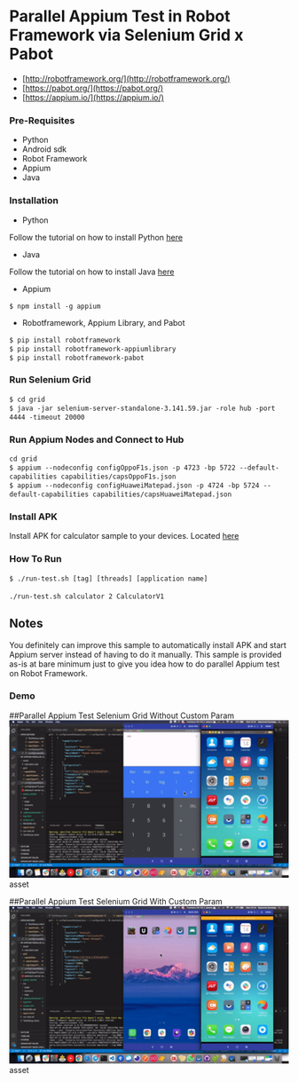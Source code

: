 # Parallel Appium Test in Robot Framework via Selenium Grid x Pabot
- [http://robotframework.org/](http://robotframework.org/)
- [https://pabot.org/](https://pabot.org/)
- [https://appium.io/](https://appium.io/)

### Pre-Requisites
* Python
* Android sdk
* Robot Framework
* Appium
* Java 

### Installation
- Python

Follow the tutorial on how to install Python [here](https://realpython.com/installing-python/)

- Java

Follow the tutorial on how to install Java [here](https://www.javatpoint.com/javafx-how-to-install-java/)


- Appium
```
$ npm install -g appium
```
- Robotframework, Appium Library, and Pabot
```
$ pip install robotframework
$ pip install robotframework-appiumlibrary
$ pip install robotframework-pabot
```
### Run Selenium Grid
```
$ cd grid
$ java -jar selenium-server-standalone-3.141.59.jar -role hub -port 4444 -timeout 20000 
```

### Run Appium Nodes and Connect to Hub
```
cd grid
$ appium --nodeconfig configOppoF1s.json -p 4723 -bp 5722 --default-capabilities capabilities/capsOppoF1s.json
$ appium --nodeconfig configHuaweiMatepad.json -p 4724 -bp 5724 --default-capabilities capabilities/capsHuaweiMatepad.json
```

### Install APK
Install APK for calculator sample to your devices. Located [here](https://github.com/dnomyar90/RF-Appium-Parallel-Sample/blob/main/asset/calculator.apk)

### How To Run
```
$ ./run-test.sh [tag] [threads] [application name]

./run-test.sh calculator 2 CalculatorV1
```

## Notes
You definitely can improve this sample to automatically install APK and start Appium server instead of having to do it manually. This sample is provided as-is at bare minimum just to give you idea how to do parallel Appium test on Robot Framework.

### Demo
##Parallel Appium Test Selenium Grid Without Custom Param
[![Parallel RF Appium Tests](https://github.com/dnomyar90/RF-Appium-Parallel-Selenium-Grid/blob/main/media/default.gif)](https://www.youtube.com/watch?v=eR2acJ8KFU0)asset

##Parallel Appium Test Selenium Grid With Custom Param
[![Parallel RF Appium Tests](https://github.com/dnomyar90/RF-Appium-Parallel-Selenium-Grid/blob/main/media/custom.gif)](https://www.youtube.com/watch?v=TsROfi6pbE8)asset

